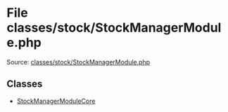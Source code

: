 File classes/stock/StockManagerModule.php
=========

Source: [classes/stock/StockManagerModule.php](https://github.com/PrestaShop/PrestaShop/blob/1.5.1.0/classes/stock/StockManagerModule.php)


Classes
-------

* [StockManagerModuleCore](class.StockManagerModuleCore.md)

